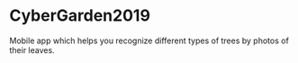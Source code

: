 # CyberGarden2019
Mobile app which helps you recognize different types of trees by photos of their leaves.
